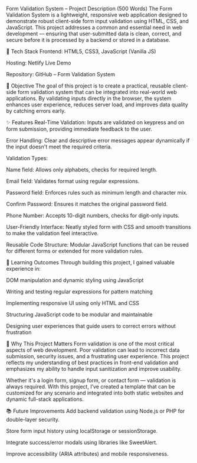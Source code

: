 Form Validation System – Project Description (500 Words)
The Form Validation System is a lightweight, responsive web application designed to demonstrate robust client-side form input validation using HTML, CSS, and JavaScript. This project addresses a common and essential need in web development — ensuring that user-submitted data is clean, correct, and secure before it is processed by a backend or stored in a database.

🔧 Tech Stack
Frontend: HTML5, CSS3, JavaScript (Vanilla JS)

Hosting: Netlify Live Demo

Repository: GitHub – Form Validation System

🎯 Objective
The goal of this project is to create a practical, reusable client-side form validation system that can be integrated into real-world web applications. By validating inputs directly in the browser, the system enhances user experience, reduces server load, and improves data quality by catching errors early.

✨ Features
Real-Time Validation: Inputs are validated on keypress and on form submission, providing immediate feedback to the user.

Error Handling: Clear and descriptive error messages appear dynamically if the input doesn't meet the required criteria.

Validation Types:

Name field: Allows only alphabets, checks for required length.

Email field: Validates format using regular expressions.

Password field: Enforces rules such as minimum length and character mix.

Confirm Password: Ensures it matches the original password field.

Phone Number: Accepts 10-digit numbers, checks for digit-only inputs.

User-Friendly Interface: Neatly styled form with CSS and smooth transitions to make the validation feel interactive.

Reusable Code Structure: Modular JavaScript functions that can be reused for different forms or extended for more validation rules.

📌 Learning Outcomes
Through building this project, I gained valuable experience in:

DOM manipulation and dynamic styling using JavaScript

Writing and testing regular expressions for pattern matching

Implementing responsive UI using only HTML and CSS

Structuring JavaScript code to be modular and maintainable

Designing user experiences that guide users to correct errors without frustration

🚀 Why This Project Matters
Form validation is one of the most critical aspects of web development. Poor validation can lead to incorrect data submission, security issues, and a frustrating user experience. This project reflects my understanding of best practices in front-end validation and emphasizes my ability to handle input sanitization and improve usability.

Whether it's a login form, signup form, or contact form — validation is always required. With this project, I’ve created a template that can be customized for any scenario and integrated into both static websites and dynamic full-stack applications.

📚 Future Improvements
Add backend validation using Node.js or PHP for double-layer security.

Store form input history using localStorage or sessionStorage.

Integrate success/error modals using libraries like SweetAlert.

Improve accessibility (ARIA attributes) and mobile responsiveness.
